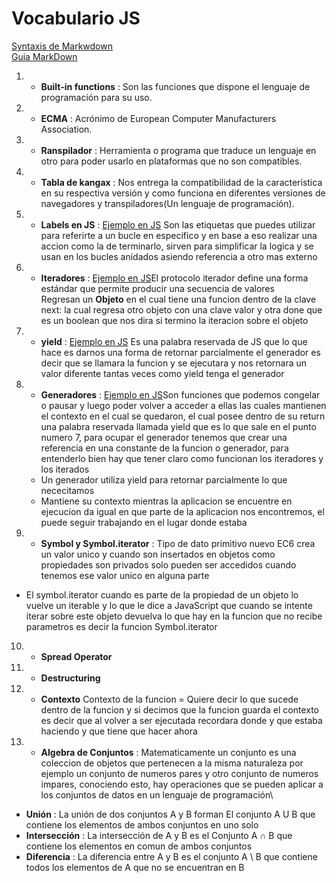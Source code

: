 # Vocabulario JS

[Syntaxis de Markwdown](https://daringfireball.net/projects/markdown/syntax)\
[Guia MarkDown](https://pandao.github.io/editor.md/en.html)

1. - **Built-in functions** : Son las funciones que dispone el lenguaje de programación para
su uso.
2. - **ECMA** : Acrónimo de European Computer Manufacturers Association.
3. - **Ranspilador** : Herramienta o programa que traduce un lenguaje en otro para poder
usarlo en plataformas que no son compatibles.
4. - **Tabla de kangax** : Nos entrega la compatibilidad
de la característica en su respectiva versión y como funciona en diferentes versiones de navegadores y transpiladores(Un lenguaje de programación).
5. - **Labels en JS** : [Ejemplo en JS](/07%20Ejemplos%20Vocabulario/01%20Label/label.js) Son las etiquetas que puedes utilizar para referirte a un bucle en especifico y en base a eso realizar una accion como la de terminarlo, sirven para simplificar la logica y se usan en los bucles anidados asiendo referencia a otro mas externo 

6. - **Iteradores** : [Ejemplo en JS](/07%20Ejemplos%20Vocabulario/02%20Iteradores%20y%20Iterando/iteradores%26iterando.js)El protocolo iterador define una forma estándar que permite producir una secuencia de valores\
 Regresan un **Objeto** en el cual tiene una funcion dentro de la clave next: la cual regresa otro objeto con una clave valor y otra done que es un boolean que nos dira si termino la iteracion sobre el objeto


7. - **yield** : [Ejemplo en JS]() Es una palabra reservada de JS que lo que hace es darnos una forma de retornar parcialmente el generador es decir que se llamara la funcion y se ejecutara y nos retornara un valor diferente tantas veces como yield tenga el generador
8. - **Generadores** : [Ejemplo en JS]()Son funciones que podemos congelar o pausar y luego poder volver a acceder a ellas las cuales mantienen el contexto en el cual se quedaron, el cual posee dentro de su return una palabra reservada llamada yield que es lo que sale en el punto numero 7, para ocupar el generador tenemos que crear una referencia en una constante de la funcion o generador, para entenderlo bien hay que tener claro como funcionan los iteradores y los iterados  
    - Un generador utiliza yield para retornar parcialmente lo que nececitamos
    - Mantiene su contexto mientras la aplicacion se encuentre en ejecucion da igual en que parte de la aplicacion nos encontremos, el puede seguir trabajando en el lugar donde estaba

9. - **Symbol y Symbol.iterator** : Tipo de dato primitivo nuevo EC6 crea un valor unico y cuando son insertados en objetos como propiedades son privados solo pueden ser accedidos cuando tenemos ese valor unico en alguna parte
- El symbol.iterator cuando es parte de la propiedad de un objeto lo vuelve un iterable y lo que le dice a JavaScript que cuando se intente iterar sobre este objeto devuelva lo que hay en la funcion que no recibe parametros es decir la funcion Symbol.iterator 
10. - **Spread Operator** 
11. - **Destructuring** 
12. - **Contexto** Contexto de la funcion = Quiere decir lo que sucede dentro de la funcion y si decimos que la funcion guarda el contexto es decir que al volver a ser ejecutada recordara donde y que estaba haciendo y que tiene que hacer ahora 
13. - **Algebra de Conjuntos** : Matematicamente un conjunto es una coleccion de objetos que pertenecen a la misma naturaleza por ejemplo un conjunto de numeros pares y otro conjunto de numeros impares, conociendo esto, hay operaciones que se pueden aplicar a los conjuntos de datos en un lenguaje de programación\
+ **Unión** : La unión de dos conjuntos A y B forman El conjunto A U B que contiene los elementos de ambos conjuntos en uno solo
+ **Intersección** : La intersección de A y B es el Conjunto A ∩ B que contiene los elementos en comun de ambos conjuntos
+ **Diferencia** : La diferencia entre A y B es el conjunto A \ B que contiene todos los elementos de A que no se encuentran en B 